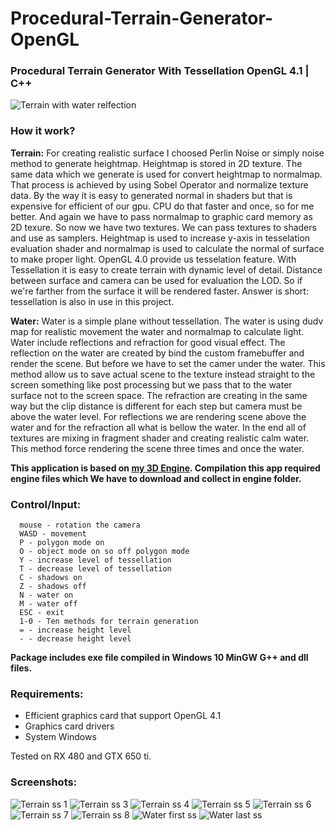 # Procedural-Terrain-Generator-OpenGL
### Procedural Terrain Generator With Tessellation OpenGL 4.1 | C++

![Terrain with water relfection](screenshots/terrain2.jpg)

### How it work?
**Terrain:**
For creating realistic surface I choosed Perlin Noise or simply noise method to generate heightmap. Heightmap is stored in 2D texture. The same data which we generate is used for convert heightmap to normalmap. That process is achieved by using Sobel Operator and normalize texture data. By the way it is easy to generated normal in shaders but that is expensive for efficient of our gpu. CPU do that faster and once, so for me better. And again we have to pass normalmap to graphic card memory as 2D texure. So now we have two textures. We can pass textures to shaders and use as samplers. Heightmap is used to increase y-axis in tesselation evaluation shader and normalmap is used to calculate the normal of surface to make proper light. OpenGL 4.0 provide us tesselation feature. With Tessellation it is easy to create terrain with dynamic level of detail. Distance between surface and camera can be used for evaluation the LOD. So if we're farther from the surface it will be rendered faster. Answer is short: tessellation is also in use in this project.

**Water:**
Water is a simple plane without tessellation. The water is using dudv map for realistic movement the water and normalmap to calculate light. Water include reflections and refraction for good visual effect. The reflection on the water are created by bind the custom framebuffer and render the scene. But before we have to set the camer under the water. This method allow us to save actual scene to the texture instead straight to the screen something like post processing but we pass that to the water surface not to the screen space. The refraction are creating in the same way but the clip distance is different for each step but camera must be above the water level. For reflections we are rendering scene above the water and for the refraction all what is bellow the water. In the end all of textures are mixing in fragment shader and creating realistic calm water. This method force rendering the scene three times and once the water.

**This application is based on [my 3D Engine](https://github.com/stanfortonski/3D-Engine-OpenGL-4). Compilation this app required engine files which We have to download and collect in engine folder.**

### Control/Input:
```
  mouse - rotation the camera
  WASD - movement
  P - polygon mode on
  O - object mode on so off polygon mode
  Y - increase level of tessellation
  T - decrease level of tessellation
  C - shadows on
  Z - shadows off
  N - water on
  M - water off
  ESC - exit
  1-0 - Ten methods for terrain generation
  = - increase height level
  - - decrease height level
```

**Package includes exe file compiled in Windows 10 MinGW G++ and dll files.**

### Requirements:
- Efficient graphics card that support OpenGL 4.1
- Graphics card drivers
- System Windows

Tested on RX 480 and GTX 650 ti.

### Screenshots:
![Terrain ss 1](screenshots/terrain1.jpg)
![Terrain ss 3](screenshots/terrain3.jpg)
![Terrain ss 4](screenshots/terrain4.jpg)
![Terrain ss 5](screenshots/terrain5.jpg)
![Terrain ss 6](screenshots/terrain6.jpg)
![Terrain ss 7](screenshots/terrain7.jpg)
![Terrain ss 8](screenshots/terrain8.jpg)
![Water first ss](screenshots/water1.jpg)
![Water last ss](screenshots/water2.jpg)


